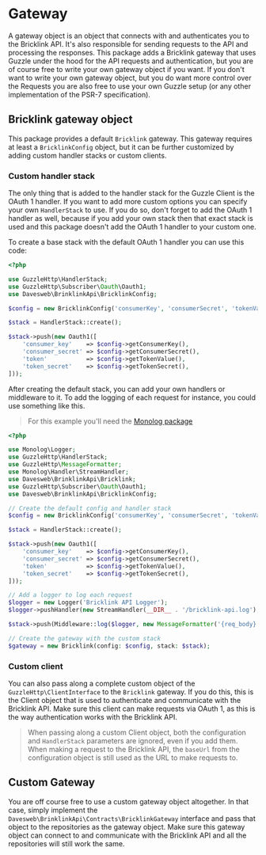 # Gateway

A gateway object is an object that connects with and authenticates you to the Bricklink API. It's also responsible for 
sending requests to the API and processing the responses. This package adds a Bricklink gateway that uses Guzzle under 
the hood for the API requests and authentication, but you are of course free to write your own gateway object if you 
want. If you don't want to write your own gateway object, but you do want more control over the Requests you are 
also free to use your own Guzzle setup (or any other implementation of the PSR-7 specification).

## Bricklink gateway object

This package provides a default `Bricklink` gateway. This gateway requires at least a `BricklinkConfig` object, but 
it can be further customized by adding custom handler stacks or custom clients.

### Custom handler stack

The only thing that is added to the handler stack for the Guzzle Client is the OAuth 1 handler. If you want to add 
more custom options you can specify your own `HandlerStack` to use. If you do so, don't forget to add the OAuth 1 
handler as well, because if you add your own stack then that exact stack is used and this package doesn't add 
the OAuth 1 handler to your custom one.

To create a base stack with the default OAuth 1 handler you can use this code:

```php
<?php

use GuzzleHttp\HandlerStack;
use GuzzleHttp\Subscriber\Oauth\Oauth1;
use Davesweb\BrinklinkApi\BricklinkConfig;

$config = new BricklinkConfig('consumerKey', 'consumerSecret', 'tokenValue', 'tokenSecret');

$stack = HandlerStack::create();

$stack->push(new Oauth1([
    'consumer_key'    => $config->getConsumerKey(),
    'consumer_secret' => $config->getConsumerSecret(),
    'token'           => $config->getTokenValue(),
    'token_secret'    => $config->getTokenSecret(),
]));

```

After creating the default stack, you can add your own handlers or middleware to it. To add the logging of each request
for instance, you could use something like this.

> For this example you'll need the [Monolog package](https://github.com/Seldaek/monolog)

```php
<?php

use Monolog\Logger;
use GuzzleHttp\HandlerStack;
use GuzzleHttp\MessageFormatter;
use Monolog\Handler\StreamHandler;
use Davesweb\BrinklinkApi\Bricklink;
use GuzzleHttp\Subscriber\Oauth\Oauth1;
use Davesweb\BrinklinkApi\BricklinkConfig;

// Create the default config and handler stack
$config = new BricklinkConfig('consumerKey', 'consumerSecret', 'tokenValue', 'tokenSecret');

$stack = HandlerStack::create();

$stack->push(new Oauth1([
    'consumer_key'    => $config->getConsumerKey(),
    'consumer_secret' => $config->getConsumerSecret(),
    'token'           => $config->getTokenValue(),
    'token_secret'    => $config->getTokenSecret(),
]));

// Add a logger to log each request
$logger = new Logger('Bricklink API Logger');
$logger->pushHandler(new StreamHandler(__DIR__ . '/bricklink-api.log'), Logger::DEBUG);

$stack->push(Middleware::log($logger, new MessageFormatter('{req_body} - {res_body}')));

// Create the gateway with the custom stack
$gateway = new Bricklink(config: $config, stack: $stack);
```

### Custom client

You can also pass along a complete custom object of the `GuzzleHttp\ClientInterface` to the `Bricklink` gateway. If you 
do this, this is the Client object that is used to authenticate and communicate with the Bricklink API. Make sure this 
client can make requests via OAuth 1, as this is the way authentication works with the Bricklink API. 

> When passing along a custom Client object, both the configuration and `HandlerStack` parameters are ignored, even if 
> you add them. When making a request to the Bricklink API, the `baseUrl` from the configuration object is still used 
> as the URL to make requests to.

## Custom Gateway

You are off course free to use a custom gateway object altogether. In that case, simply implement the 
`Davesweb\BrinklinkApi\Contracts\BricklinkGateway` interface and pass that object to the repositories as the gateway 
object. Make sure this gateway object can connect to and communicate with the Bricklink API and all the repositories 
will still work the same.